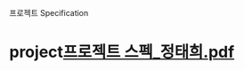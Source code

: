 프로젝트 Specification
# project[프로젝트 스펙_정태희.pdf](https://github.com/J-Heetae/project/files/8736837/_.pdf)
